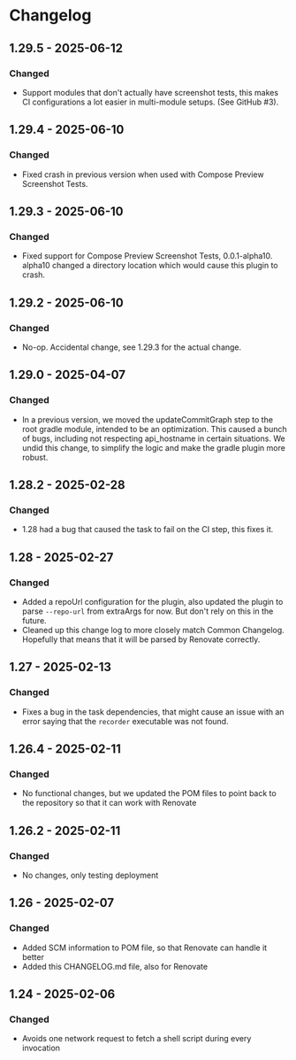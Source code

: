 # Changelog

## 1.29.5 - 2025-06-12

### Changed

- Support modules that don't actually have screenshot tests, this
  makes CI configurations a lot easier in multi-module setups. (See
  GitHub #3).


## 1.29.4 - 2025-06-10

### Changed

- Fixed crash in previous version when used with Compose Preview
  Screenshot Tests.


## 1.29.3 - 2025-06-10

### Changed

- Fixed support for Compose Preview Screenshot Tests,
  0.0.1-alpha10. alpha10 changed a directory location which would
  cause this plugin to crash.

## 1.29.2 - 2025-06-10

### Changed

- No-op. Accidental change, see 1.29.3 for the actual change.

## 1.29.0 - 2025-04-07

### Changed

- In a previous version, we moved the updateCommitGraph step to the
  root gradle module, intended to be an optimization. This caused a
  bunch of bugs, including not respecting api_hostname in certain
  situations. We undid this change, to simplify the logic and make the
  gradle plugin more robust.

## 1.28.2 - 2025-02-28

### Changed

- 1.28 had a bug that caused the task to fail on the CI step, this fixes it.

## 1.28 - 2025-02-27

### Changed

- Added a repoUrl configuration for the plugin, also updated the plugin to
  parse `--repo-url` from extraArgs for now. But don't rely on this in the
  future.
- Cleaned up this change log to more closely match Common Changelog. Hopefully
  that means that it will be parsed by Renovate correctly.

## 1.27 - 2025-02-13

### Changed

- Fixes a bug in the task dependencies, that might cause an issue
  with an error saying that the `recorder` executable was not found.

## 1.26.4 - 2025-02-11

### Changed

- No functional changes, but we updated the POM files to point back to
  the repository so that it can work with Renovate

## 1.26.2 - 2025-02-11

### Changed

- No changes, only testing deployment

## 1.26 - 2025-02-07

### Changed
- Added SCM information to POM file, so that Renovate can handle it better
- Added this CHANGELOG.md file, also for Renovate

## 1.24 - 2025-02-06

### Changed

- Avoids one network request to fetch a shell script during every invocation
